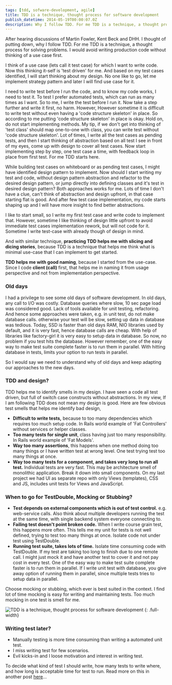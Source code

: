 ```yaml
---
tags: [tdd, sofware-development, agile]
title: TDD is a technique, thought process for software development
publish_datetime: 2014-05-19T00:00:07.0Z
description: Why I follow TDD. For me TDD is a technique, a thought process, I would never like to write production code without thinking of use case (a test scenario), and for me TDD is starts here.
---
```


After hearing discussions of Martin Fowler, Kent Beck and DHH. I thought of putting down, why I follow TDD. For me TDD is a technique, a thought process for solving problems. I would avoid writing production code without thinking of a use case first.

I think of a use case (lets call it test case) for which I want to write code. Now this thinking it-self is 'test driven' for me. And based on my test cases identified, I will start thinking about my design. No one like to go, let me implement strategy pattern and later I will find use case for it. 

I need to write test before I run the code, and to know my code works, I need to test it. To test I prefer automated tests, which can run as many times as I want. So to me, I write the test before I run it. Now take a step further and write it first, no harm. However, However sometime it is difficult to write test without even having a 'code structure skeleton' in place. So according to me putting 'code structure skeleton' in place is okay. Hold on, do not start implementing methods. My tip, if we don't get into thinking of 'test class' should map one-to-one with class, you can write test without 'code structure skeleton'. Lot of times, I write all the test cases as pending tests, and then I start thinking of abstraction based on all test I see in front of my eyes, come up with design to cover all test cases. Now start implementing step by step, one test case a time, with feedback loop in place from first test. For me TDD starts here.

While building test cases on whiteboard or as pending test cases, I might have identified design pattern to implement. Now should I start writing my test and code, without design pattern abstraction and refactor to the desired design pattern, or jump directly into defining classes and it's test in desired design pattern? Both approaches works for me. Lots of time I don't have a clue, can't think of abstraction and design upfront, in that case starting flat is good. And after few test case implementation, my code starts shaping up and I will have more insight to find better abstractions.
 
I like to start small, so I write my first test case and write code to implement that. However, sometime I like thinking of design little upfront to avoid immediate test cases implementation rework, but will not code for it. Sometime I write test-case with already though of design in mind.

And with similar technique, **practicing TDD helps me with slicing and dicing stories**, because TDD is a technique that helps me think what is minimal use-case that I can implement to get started.

**TDD helps me with good naming**, because I started from the use-case. Since I code **client (call)** first, that helps me in naming it from usage perspective and not from implementation perspective. 

### Old days

I had a privilege to see some old days of software development. In old days, any call to I/O was costly. Database queries where slow, 10 sec page load was considered good. Lack of tools available for unit testing, refactoring. And hence some approaches were taken, e.g. in unit test, do not make database calls. otherwise your test will be slow, setting up data in database was tedious. Today, SSD is faster than old days RAM, NIO libraries used by default, and it is very fast, hence database calls are cheap. With help of libraries like factory-girl it is very easy to setup data in database. So now, no problem if you test hits the database. However remember, one of the easy way to make test suite complete faster is to run them in parallel. With hitting database in tests, limits your option to run tests in parallel. 

So I would say we need to understand why of old days and keep adapting our approaches to the new days. 


### TDD and design?
TDD helps me to identify smells in my design. I have seen a code all test driven, but full of switch case constructs without abstractions. In my view, If I am following TDD does not mean my design is good. Here are few obvious test smells that helps me identify bad design,

- **Difficult to write tests,** because to too many dependencies which requires too much setup code. In Rails world example of 'Fat Controllers' without services or helper classes.
- **Too many tests for single unit**, class having just too many responsibility. In Rails world example of 'Fat Models'.
- **Way too many assertions**, this happens when one method doing too many things or I have written test at wrong level. One test trying test too many things at once.  
- **Way too many tests for a component, and takes very long to run all test.** Individual tests are very fast. This may be architecture smell of monolithic application. Break it down into small components. On my last project we had UI as separate repo with only Views (templates), CSS and JS, includes unit tests for Views and JavaScript. 


### When to go for TestDouble, Mocking or Stubbing?
- **Test depends on external components which is out of test control.** e.g. web-service calls. Also think about multiple developers running the test at the same time, with single backend system everyone connecting to. 
- **Failing test doesn't point broken code.** When I write course grain test, this happens more often. This tells me my unit for tests is not well defined, trying to test too many things at once. Isolate code not under test using TestDouble. 
- **Running test suite, takes lots of time.** Isolate time consuming code with TestDouble. If my test are taking too long to finish due to one remote call. I might just mock it and have another test to cover it and not pay cost in every test. One of the easy way to make test suite complete faster is to run them in parallel. If I write unit test with database, you give away option of running them in parallel, since multiple tests tries to setup data in parallel. 

Choose mocking or stubbing, which ever is best suited in the context. I find lot of time mocking is easy for writing and maintaining tests. Too much mocking in one test is smell for me.

![TDD is a technique, thought process for software development](/assets/sunitblog/posts/images/tdd-is-a-technique/tdd-is-a-technique.svg)
{: .full-width}

### Writing test later? 
- Manually testing is more time consuming than writing a automated unit test. 
- I miss writing test for few scenarios.
- Evil kicks-in and I loose motivation and interest in writing test.  

 
To decide what kind of test I should write, how many tests to write where, and how long is acceptable time for test to run. Read more on this in another post [here](/posts/test-structure)...
  







